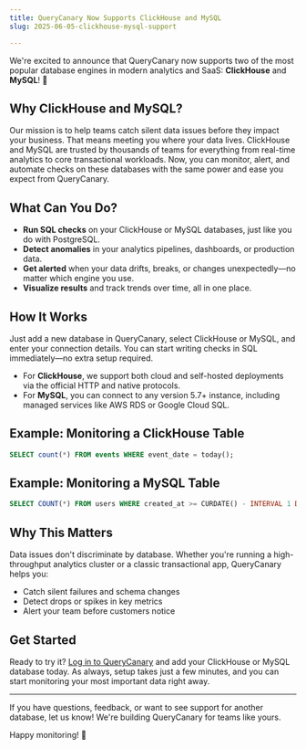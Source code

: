 ```yaml
---
title: QueryCanary Now Supports ClickHouse and MySQL
slug: 2025-06-05-clickhouse-mysql-support

---
```


We're excited to announce that QueryCanary now supports two of the most popular database engines in modern analytics and SaaS: **ClickHouse** and **MySQL**! 🎉

## Why ClickHouse and MySQL?

Our mission is to help teams catch silent data issues before they impact your business. That means meeting you where your data lives. ClickHouse and MySQL are trusted by thousands of teams for everything from real-time analytics to core transactional workloads. Now, you can monitor, alert, and automate checks on these databases with the same power and ease you expect from QueryCanary.
 
## What Can You Do?

- **Run SQL checks** on your ClickHouse or MySQL databases, just like you do with PostgreSQL.
- **Detect anomalies** in your analytics pipelines, dashboards, or production data.
- **Get alerted** when your data drifts, breaks, or changes unexpectedly—no matter which engine you use.
- **Visualize results** and track trends over time, all in one place.

## How It Works

Just add a new database in QueryCanary, select ClickHouse or MySQL, and enter your connection details. You can start writing checks in SQL immediately—no extra setup required.

- For **ClickHouse**, we support both cloud and self-hosted deployments via the official HTTP and native protocols.
- For **MySQL**, you can connect to any version 5.7+ instance, including managed services like AWS RDS or Google Cloud SQL.

## Example: Monitoring a ClickHouse Table

```sql
SELECT count(*) FROM events WHERE event_date = today();
```

## Example: Monitoring a MySQL Table

```sql
SELECT COUNT(*) FROM users WHERE created_at >= CURDATE() - INTERVAL 1 DAY;
```

## Why This Matters

Data issues don't discriminate by database. Whether you're running a high-throughput analytics cluster or a classic transactional app, QueryCanary helps you:

- Catch silent failures and schema changes
- Detect drops or spikes in key metrics
- Alert your team before customers notice

## Get Started

Ready to try it? [Log in to QueryCanary](https://querycanary.com) and add your ClickHouse or MySQL database today. As always, setup takes just a few minutes, and you can start monitoring your most important data right away.

---

If you have questions, feedback, or want to see support for another database, let us know! We're building QueryCanary for teams like yours.

Happy monitoring! 🚦
